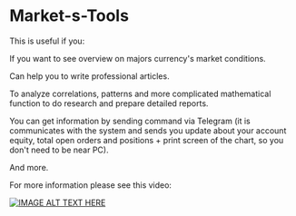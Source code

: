 # Market-s-Tools

This is useful if you:

If you want to see overview on majors currency's market conditions.

Can help you to write professional articles.

To analyze correlations, patterns and more complicated mathematical function to do research and prepare detailed reports.

You can get information by sending command via Telegram (it is communicates with the system and sends you update about your account equity, total open orders and positions + print screen of the chart, so you don't need to be near PC).

And more.

For more information please see this video:

[![IMAGE ALT TEXT HERE](https://img.youtube.com/vi/rJ7hZjmF9jI/0.jpg)](https://www.youtube.com/watch?v=rJ7hZjmF9jI)

